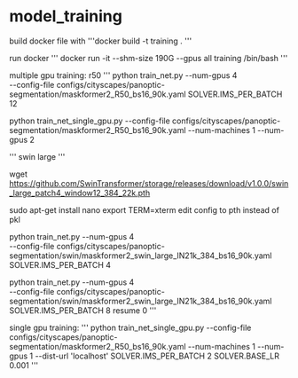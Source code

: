 # model_training

build docker file with 
'''docker build -t training . '''

run docker
''' 
docker run -it --shm-size 190G --gpus all training /bin/bash 
'''



multiple gpu training:
r50
'''
python train_net.py --num-gpus 4 \
  --config-file configs/cityscapes/panoptic-segmentation/maskformer2_R50_bs16_90k.yaml  SOLVER.IMS_PER_BATCH 12
  
python train_net_single_gpu.py   --config-file configs/cityscapes/panoptic-segmentation/maskformer2_R50_bs16_90k.yaml   --num-machines 1 --num-gpus 2
  
'''
swin large
'''


wget https://github.com/SwinTransformer/storage/releases/download/v1.0.0/swin_large_patch4_window12_384_22k.pth

sudo apt-get install nano
export TERM=xterm
edit config to pth instead of pkl


python train_net.py --num-gpus 4 \
  --config-file configs/cityscapes/panoptic-segmentation/swin/maskformer2_swin_large_IN21k_384_bs16_90k.yaml SOLVER.IMS_PER_BATCH 4
  
  
python train_net.py --num-gpus 4 \
  --config-file configs/cityscapes/panoptic-segmentation/swin/maskformer2_swin_large_IN21k_384_bs16_90k.yaml SOLVER.IMS_PER_BATCH 8 resume 0
'''





single gpu training:
'''
python train_net_single_gpu.py   --config-file configs/cityscapes/panoptic-segmentation/maskformer2_R50_bs16_90k.yaml   --num-machines 1 --num-gpus 1 --dist-url 'localhost' SOLVER.IMS_PER_BATCH 2 SOLVER.BASE_LR 0.001
'''
